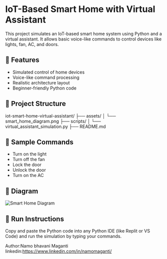 # IoT-Based Smart Home with Virtual Assistant

This project simulates an IoT-based smart home system using Python and a virtual assistant. It allows basic voice-like commands to control devices like lights, fan, AC, and doors.

## 📌 Features
- Simulated control of home devices
- Voice-like command processing
- Realistic architecture layout
- Beginner-friendly Python code

## 📁 Project Structure

iot-smart-home-virtual-assistant/
├── assets/
│ └── smart_home_diagram.png
├── scripts/
│ └── virtual_assistant_simulation.py
├── README.md

## 🧠 Sample Commands
- Turn on the light
- Turn off the fan
- Lock the door
- Unlock the door
- Turn on the AC

## 📸 Diagram

![Smart Home Diagram](assets/smart_home_diagram.png)

## 🧠 Run Instructions
Copy and paste the Python code into any Python IDE (like Replit or VS Code) and run the simulation by typing your commands.

Author:Namo bhavani Maganti 
linkedin:https://www.linkedin.com/in/namomaganti/ 
